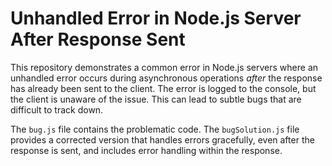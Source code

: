 # Unhandled Error in Node.js Server After Response Sent

This repository demonstrates a common error in Node.js servers where an unhandled error occurs during asynchronous operations *after* the response has already been sent to the client.  The error is logged to the console, but the client is unaware of the issue. This can lead to subtle bugs that are difficult to track down.

The `bug.js` file contains the problematic code. The `bugSolution.js` file provides a corrected version that handles errors gracefully, even after the response is sent, and includes error handling within the response.